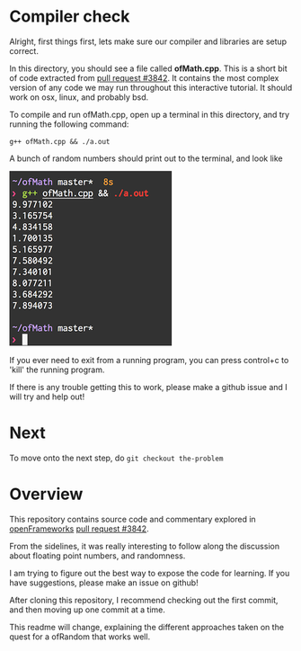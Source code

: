 # Compiler check

Alright, first things first, lets make sure our compiler and libraries are setup correct.

In this directory, you should see a file called **ofMath.cpp**. This is a short bit of code extracted
from [pull request #3842][2]. It contains the most complex version of any code we may run throughout this
interactive tutorial. It should work on osx, linux, and probably bsd.

To compile and run ofMath.cpp, open up a terminal in this directory, and try running the following command:

    g++ ofMath.cpp && ./a.out

A bunch of random numbers should print out to the terminal, and look like

![10 random numbers between 1 and 10](output.png)

If you ever need to exit from a running program, you can press control+c to 'kill' the running program.

If there is any trouble getting this to work, please make a github issue and I will try and help out!

# Next

To move onto the next step, do `git checkout the-problem`

# Overview

This repository contains source code and commentary explored in [openFrameworks][1] [pull request #3842][2].

From the sidelines, it was really interesting to follow along the discussion about floating point numbers, and randomness.

I am trying to figure out the best way to expose the code for learning. If you have suggestions, please make an issue on github!

After cloning this repository, I recommend checking out the first commit, and then moving up one commit at a time.

This readme will change, explaining the different approaches taken on the quest for a ofRandom that works well.


[1]: http://openframeworks.cc
[2]: https://github.com/openframeworks/openFrameworks/pull/3842

